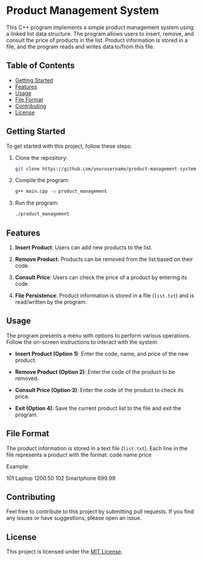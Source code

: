 # Product Management System

This C++ program implements a simple product management system using a linked list data structure. The program allows users to insert, remove, and consult the price of products in the list. Product information is stored in a file, and the program reads and writes data to/from this file.

## Table of Contents

- [Getting Started](#getting-started)
- [Features](#features)
- [Usage](#usage)
- [File Format](#file-format)
- [Contributing](#contributing)
- [License](#license)

## Getting Started

To get started with this project, follow these steps:

1. Clone the repository:

    ```bash
    git clone https://github.com/yourusername/product-management-system.git
    ```

2. Compile the program:

    ```bash
    g++ main.cpp -o product_management
    ```

3. Run the program:

    ```bash
    ./product_management
    ```

## Features

1. **Insert Product**: Users can add new products to the list.

2. **Remove Product**: Products can be removed from the list based on their code.

3. **Consult Price**: Users can check the price of a product by entering its code.

4. **File Persistence**: Product information is stored in a file (`list.txt`) and is read/written by the program.

## Usage

The program presents a menu with options to perform various operations. Follow the on-screen instructions to interact with the system.

- **Insert Product (Option 1)**: Enter the code, name, and price of the new product.

- **Remove Product (Option 2)**: Enter the code of the product to be removed.

- **Consult Price (Option 3)**: Enter the code of the product to check its price.

- **Exit (Option 4)**: Save the current product list to the file and exit the program.

## File Format

The product information is stored in a text file (`list.txt`). Each line in the file represents a product with the format:
code name price

Example:

101 Laptop 1200.50
102 Smartphone 699.99

## Contributing

Feel free to contribute to this project by submitting pull requests. If you find any issues or have suggestions, please open an issue.

## License

This project is licensed under the [MIT License](LICENSE).
